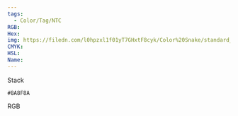 ```yaml
---
tags:
  - Color/Tag/NTC
RGB:
Hex:
img: https://filedn.com/l0hpzxl1f01yT7GHxtF8cyk/Color%20Snake/standard_csv_to_svg/8A8F8A.svg
CMYK:
HSL:
Name:
---
```

Stack
```palette
#8A8F8A
```
RGB
